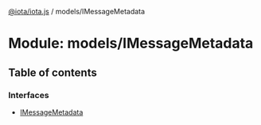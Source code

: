 [@iota/iota.js](../README.md) / models/IMessageMetadata

# Module: models/IMessageMetadata

## Table of contents

### Interfaces

- [IMessageMetadata](../interfaces/models_IMessageMetadata.IMessageMetadata.md)
